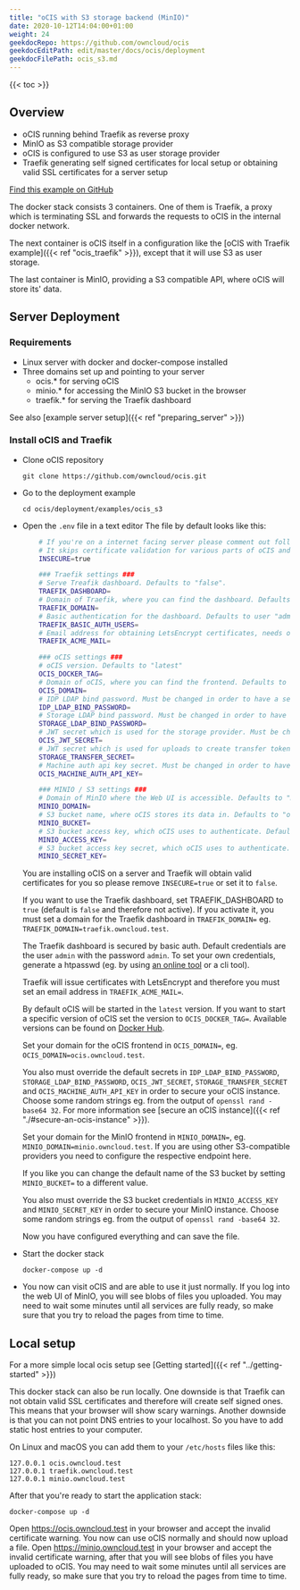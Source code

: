 ```yaml
---
title: "oCIS with S3 storage backend (MinIO)"
date: 2020-10-12T14:04:00+01:00
weight: 24
geekdocRepo: https://github.com/owncloud/ocis
geekdocEditPath: edit/master/docs/ocis/deployment
geekdocFilePath: ocis_s3.md
---
```


{{< toc >}}

## Overview

* oCIS running behind Traefik as reverse proxy
* MinIO as S3 compatible storage provider
* oCIS is configured to use S3 as user storage provider
* Traefik generating self signed certificates for local setup or obtaining valid SSL certificates for a server setup

[Find this example on GitHub](https://github.com/owncloud/ocis/tree/master/deployments/examples/ocis_s3)

The docker stack consists 3 containers. One of them is Traefik, a proxy which is terminating SSL and forwards the requests to oCIS in the internal docker network.

The next container is oCIS itself in a configuration like the [oCIS with Traefik example]({{< ref "ocis_traefik" >}}), except that it will use S3 as user storage.

The last container is MinIO, providing a S3 compatible API, where oCIS will store its' data.

## Server Deployment

### Requirements

* Linux server with docker and docker-compose installed
* Three domains set up and pointing to your server
  - ocis.* for serving oCIS
  - minio.* for accessing the MinIO S3 bucket in the browser
  - traefik.* for serving the Traefik dashboard

See also [example server setup]({{< ref "preparing_server" >}})


### Install oCIS and Traefik

* Clone oCIS repository

  `git clone https://github.com/owncloud/ocis.git`

* Go to the deployment example

  `cd ocis/deployment/examples/ocis_s3`

* Open the `.env` file in a text editor
  The file by default looks like this:
  ```bash
      # If you're on a internet facing server please comment out following line.
      # It skips certificate validation for various parts of oCIS and is needed if you use self signed certificates.
      INSECURE=true

      ### Traefik settings ###
      # Serve Treafik dashboard. Defaults to "false".
      TRAEFIK_DASHBOARD=
      # Domain of Traefik, where you can find the dashboard. Defaults to "traefik.owncloud.test"
      TRAEFIK_DOMAIN=
      # Basic authentication for the dashboard. Defaults to user "admin" and password "admin"
      TRAEFIK_BASIC_AUTH_USERS=
      # Email address for obtaining LetsEncrypt certificates, needs only be changed if this is a public facing server
      TRAEFIK_ACME_MAIL=

      ### oCIS settings ###
      # oCIS version. Defaults to "latest"
      OCIS_DOCKER_TAG=
      # Domain of oCIS, where you can find the frontend. Defaults to "ocis.owncloud.test"
      OCIS_DOMAIN=
      # IDP LDAP bind password. Must be changed in order to have a secure oCIS. Defaults to "idp".
      IDP_LDAP_BIND_PASSWORD=
      # Storage LDAP bind password. Must be changed in order to have a secure oCIS. Defaults to "reva".
      STORAGE_LDAP_BIND_PASSWORD=
      # JWT secret which is used for the storage provider. Must be changed in order to have a secure oCIS. Defaults to "Pive-Fumkiu4"
      OCIS_JWT_SECRET=
      # JWT secret which is used for uploads to create transfer tokens. Must be changed in order to have a secure oCIS. Defaults to "replace-me-with-a-transfer-secret"
      STORAGE_TRANSFER_SECRET=
      # Machine auth api key secret. Must be changed in order to have a secure oCIS. Defaults to "change-me-please"
      OCIS_MACHINE_AUTH_API_KEY=

      ### MINIO / S3 settings ###
      # Domain of MinIO where the Web UI is accessible. Defaults to "minio.owncloud.test".
      MINIO_DOMAIN=
      # S3 bucket name, where oCIS stores its data in. Defaults to "ocis-bucket".
      MINIO_BUCKET=
      # S3 bucket access key, which oCIS uses to authenticate. Defaults to "ocis".
      MINIO_ACCESS_KEY=
      # S3 bucket access key secret, which oCIS uses to authenticate. Defaults to "ocis-secret-key".
      MINIO_SECRET_KEY=

  ```

  You are installing oCIS on a server and Traefik will obtain valid certificates for you so please remove `INSECURE=true` or set it to `false`.

  If you want to use the Traefik dashboard, set TRAEFIK_DASHBOARD to `true` (default is `false` and therefore not active). If you activate it, you must set a domain for the Traefik dashboard in `TRAEFIK_DOMAIN=` eg. `TRAEFIK_DOMAIN=traefik.owncloud.test`.

  The Traefik dashboard is secured by basic auth. Default credentials are the user `admin` with the password `admin`. To set your own credentials, generate a htpasswd (eg. by using [an online tool](https://htpasswdgenerator.de/) or a cli tool).

  Traefik will issue certificates with LetsEncrypt and therefore you must set an email address in `TRAEFIK_ACME_MAIL=`.

  By default oCIS will be started in the `latest` version. If you want to start a specific version of oCIS set the version to `OCIS_DOCKER_TAG=`. Available versions can be found on [Docker Hub](https://hub.docker.com/r/owncloud/ocis/tags?page=1&ordering=last_updated).

  Set your domain for the oCIS frontend in `OCIS_DOMAIN=`, eg. `OCIS_DOMAIN=ocis.owncloud.test`.

  You also must override the default secrets in `IDP_LDAP_BIND_PASSWORD`, `STORAGE_LDAP_BIND_PASSWORD`, `OCIS_JWT_SECRET`, `STORAGE_TRANSFER_SECRET` and `OCIS_MACHINE_AUTH_API_KEY`  in order to secure your oCIS instance. Choose some random strings eg. from the output of `openssl rand -base64 32`. For more information see [secure an oCIS instance]({{< ref "./#secure-an-ocis-instance" >}}).

  Set your domain for the MinIO frontend in `MINIO_DOMAIN=`, eg. `MINIO_DOMAIN=minio.owncloud.test`. If you are using other S3-compatible providers you need to configure the respective endpoint here.

  If you like you can change the default name of the S3 bucket by setting `MINIO_BUCKET=` to a different value.

  You also must override the S3 bucket credentials in `MINIO_ACCESS_KEY` and `MINIO_SECRET_KEY` in order to secure your MinIO instance. Choose some random strings eg. from the output of `openssl rand -base64 32`.

  Now you have configured everything and can save the file.

* Start the docker stack

  `docker-compose up -d`

* You now can visit oCIS and are able to use it just normally. If you log into the web UI of MinIO, you will see blobs of files you uploaded. You may need to wait some minutes until all services are fully ready, so make sure that you try to reload the pages from time to time.

## Local setup
For a more simple local ocis setup see [Getting started]({{< ref "../getting-started" >}})

This docker stack can also be run locally. One downside is that Traefik can not obtain valid SSL certificates and therefore will create self signed ones. This means that your browser will show scary warnings. Another downside is that you can not point DNS entries to your localhost. So you have to add static host entries to your computer.

On Linux and macOS you can add them to your `/etc/hosts` files like this:
```
127.0.0.1 ocis.owncloud.test
127.0.0.1 traefik.owncloud.test
127.0.0.1 minio.owncloud.test
```

After that you're ready to start the application stack:

`docker-compose up -d`

 Open https://ocis.owncloud.test in your browser and accept the invalid certificate warning. You now can use oCIS normally and should now upload a file. Open https://minio.owncloud.test in your browser and accept the invalid certificate warning, after that you will see blobs of files you have uploaded to oCIS. You may need to wait some minutes until all services are fully ready, so make sure that you try to reload the pages from time to time.
